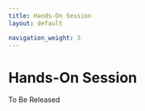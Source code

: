```yaml
---
title: Hands-On Session
layout: default

navigation_weight: 3
---
```


# Hands-On Session
To Be Released
